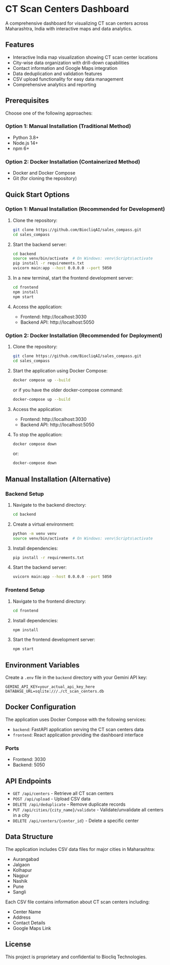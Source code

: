# CT Scan Centers Dashboard

A comprehensive dashboard for visualizing CT scan centers across Maharashtra, India with interactive maps and data analytics.

## Features

- Interactive India map visualization showing CT scan center locations
- City-wise data organization with drill-down capabilities
- Contact information and Google Maps integration
- Data deduplication and validation features
- CSV upload functionality for easy data management
- Comprehensive analytics and reporting

## Prerequisites

Choose one of the following approaches:

### Option 1: Manual Installation (Traditional Method)
- Python 3.8+
- Node.js 14+
- npm 6+

### Option 2: Docker Installation (Containerized Method)
- Docker and Docker Compose
- Git (for cloning the repository)

## Quick Start Options

### Option 1: Manual Installation (Recommended for Development)

1. Clone the repository:
   ```bash
   git clone https://github.com/BiocliqAI/sales_compass.git
   cd sales_compass
   ```

2. Start the backend server:
   ```bash
   cd backend
   source venv/bin/activate  # On Windows: venv\Scripts\activate
   pip install -r requirements.txt
   uvicorn main:app --host 0.0.0.0 --port 5050
   ```

3. In a new terminal, start the frontend development server:
   ```bash
   cd frontend
   npm install
   npm start
   ```

4. Access the application:
   - Frontend: http://localhost:3030
   - Backend API: http://localhost:5050

### Option 2: Docker Installation (Recommended for Deployment)

1. Clone the repository:
   ```bash
   git clone https://github.com/BiocliqAI/sales_compass.git
   cd sales_compass
   ```

2. Start the application using Docker Compose:
   ```bash
   docker compose up --build
   ```
   or if you have the older docker-compose command:
   ```bash
   docker-compose up --build
   ```

3. Access the application:
   - Frontend: http://localhost:3030
   - Backend API: http://localhost:5050

4. To stop the application:
   ```bash
   docker compose down
   ```
   or:
   ```bash
   docker-compose down
   ```

## Manual Installation (Alternative)

### Backend Setup

1. Navigate to the backend directory:
   ```bash
   cd backend
   ```

2. Create a virtual environment:
   ```bash
   python -m venv venv
   source venv/bin/activate  # On Windows: venv\Scripts\activate
   ```

3. Install dependencies:
   ```bash
   pip install -r requirements.txt
   ```

4. Start the backend server:
   ```bash
   uvicorn main:app --host 0.0.0.0 --port 5050
   ```

### Frontend Setup

1. Navigate to the frontend directory:
   ```bash
   cd frontend
   ```

2. Install dependencies:
   ```bash
   npm install
   ```

3. Start the frontend development server:
   ```bash
   npm start
   ```

## Environment Variables

Create a `.env` file in the `backend` directory with your Gemini API key:

```env
GEMINI_API_KEY=your_actual_api_key_here
DATABASE_URL=sqlite:///./ct_scan_centers.db
```

## Docker Configuration

The application uses Docker Compose with the following services:

- `backend`: FastAPI application serving the CT scan centers data
- `frontend`: React application providing the dashboard interface

### Ports

- Frontend: 3030
- Backend: 5050

## API Endpoints

- `GET /api/centers` - Retrieve all CT scan centers
- `POST /api/upload` - Upload CSV data
- `DELETE /api/deduplicate` - Remove duplicate records
- `PUT /api/cities/{city_name}/validate` - Validate/unvalidate all centers in a city
- `DELETE /api/centers/{center_id}` - Delete a specific center

## Data Structure

The application includes CSV data files for major cities in Maharashtra:
- Aurangabad
- Jalgaon
- Kolhapur
- Nagpur
- Nashik
- Pune
- Sangli

Each CSV file contains information about CT scan centers including:
- Center Name
- Address
- Contact Details
- Google Maps Link

## License

This project is proprietary and confidential to Biocliq Technologies.
